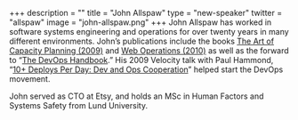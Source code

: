 +++
description = ""
title = "John Allspaw"
type = "new-speaker"
twitter = "allspaw"
image = "john-allspaw.png"
+++
John Allspaw has worked in software systems engineering and operations for over twenty years in many different environments. John’s publications include the books [The Art of Capacity Planning (2009)](http://shop.oreilly.com/product/9780596518585.do) and [Web Operations (2010)](http://shop.oreilly.com/product/0636920000136.do) as well as the forward to “[The DevOps Handbook](https://www.amazon.com/dp/B01M9ASFQ3/).”  His 2009 Velocity talk with Paul Hammond, “[10+ Deploys Per Day: Dev and Ops Cooperation](http://bit.ly/AllspawVelocity2009)” helped start the DevOps movement.
 
John served as CTO at Etsy, and holds an MSc in Human Factors and Systems Safety from Lund University.